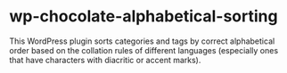 wp-chocolate-alphabetical-sorting
=================================

This WordPress plugin sorts categories and tags by correct alphabetical order based on the collation rules of different languages (especially ones that have characters with diacritic or accent marks).  
